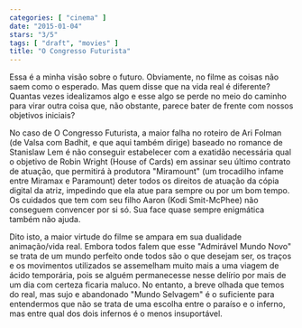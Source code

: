 ```yaml
---
categories: [ "cinema" ]
date: "2015-01-04"
stars: "3/5"
tags: [ "draft", "movies" ]
title: "O Congresso Futurista"
---
```

Essa é a minha visão sobre o futuro. Obviamente, no filme as
coisas não saem como o esperado. Mas quem disse que na vida real é
diferente? Quantas vezes idealizamos algo e esse algo se perde no meio
do caminho para virar outra coisa que, não obstante, parece bater de
frente com nossos objetivos iniciais?

No caso de O Congresso Futurista, a maior falha no roteiro de Ari Folman
(de Valsa com Badhit, e que aqui também dirige) baseado no romance de
Stanislaw Lem é não conseguir estabelecer com a exatidão necessária
qual o objetivo de Robin Wright (House of Cards) em assinar seu último
contrato de atuação, que permitirá à produtora "Miramount" (um
trocadilho infame entre Miramax e Paramount) deter todos os direitos
de atuação da cópia digital da atriz, impedindo que ela atue para
sempre ou por um bom tempo. Os cuidados que tem com seu filho Aaron
(Kodi Smit-McPhee) não conseguem convencer por si só. Sua face quase
sempre enigmática também não ajuda.

Dito isto, a maior virtude do filme se ampara em sua dualidade
animação/vida real. Embora todos falem que esse "Admirável Mundo
Novo" se trata de um mundo perfeito onde todos são o que desejam ser,
os traços e os movimentos utilizados se assemelham muito mais a uma
viagem de ácido temporária, pois se alguém permanecesse nesse delírio
por mais de um dia com certeza ficaria maluco. No entanto, a breve olhada
que temos do real, mas sujo e abandonado "Mundo Selvagem" é o suficiente
para entendermos que não se trata de uma escolha entre o paraíso e o
inferno, mas entre qual dos dois infernos é o menos insuportável.
